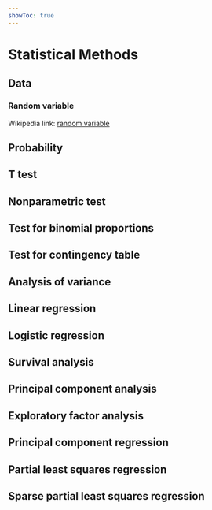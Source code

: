 ```yaml
---
showToc: true
---
```


# Statistical Methods

## Data 

### Random variable

Wikipedia link: [random variable](https://en.wikipedia.org/wiki/Random_variable)




## Probability


## T test

## Nonparametric test

## Test for binomial proportions

## Test for contingency table


## Analysis of variance

## Linear regression

## Logistic regression

## Survival analysis

## Principal component analysis


## Exploratory factor analysis


## Principal component regression


## Partial least squares regression


## Sparse partial least squares regression
